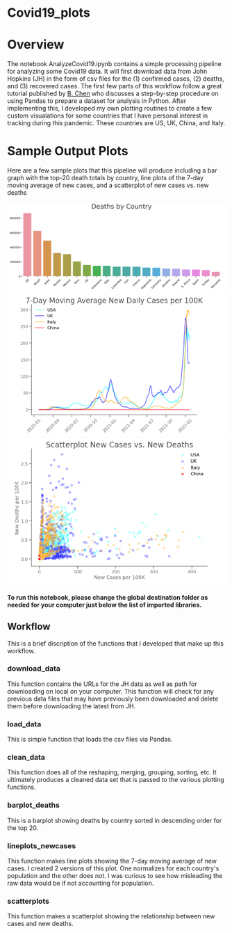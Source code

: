 # Covid19_plots


# Overview
The notebook AnalyzeCovid19.ipynb contains a simple processing pipeline for analyzing some Covid19 data. It will first download data from John Hopkins (JH) in the form of csv files for the (1) confirmed cases, (2) deaths, and (3) recovered cases.  The first few parts of this workflow follow a great tutorial published by [B. Chen](https://towardsdatascience.com/covid-19-data-processing-58aaa3663f6) who discusses a step-by-step procedure on using Pandas to prepare a dataset for analysis in Python. After implementing this, I developed my own plotting routines to create a few custom visualations for some countries that I have personal interest in tracking during this pandemic. These countries are US, UK, China, and Italy.


# Sample Output Plots
Here are a few sample plots that this pipeline will produce including a bar graph with the top-20 death totals by country, line plots of the 7-day moving average of new cases, and a scatterplot of new cases vs. new deaths

![top-20 deaths by country](/screenshot_deaths-by-country.png)
![7-day moving average new cases](/screenshot_new-daily-cases.png)
![new cases vs. new deaths](/screenshot_new-cases-vs-new-deaths.png)


#### To run this notebook, please change the global destination folder as needed for your computer just below the list of imported libraries.

## Workflow
This is a brief discription of the functions that I developed that make up this workflow.

### download_data
This function contains the URLs for the JH data as well as path for downloading on local on your computer. This function will check for any previous data files that may have previously been downloaded and delete them before downloading the latest from JH.

### load_data
This is simple function that loads the csv files via Pandas.

### clean_data
This function does all of the reshaping, merging, grouping, sorting, etc. It ultimately produces a cleaned data set that is passed to the various plotting functions.

### barplot_deaths
This is a barplot showing deaths by country sorted in descending order for the top 20.

### lineplots_newcases
This function makes line plots showing the 7-day moving average of new cases. I created 2 versions of this plot. One normalizes for each country's population and the other does not.  I was curious to see how misleading the raw data would be if not accounting for population.

### scatterplots
This function makes a scatterplot showing the relationship between new cases and new deaths.